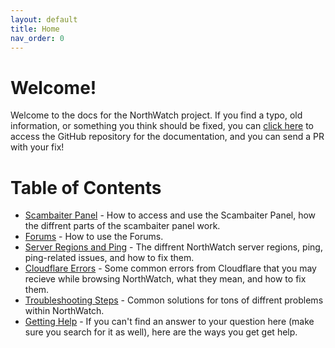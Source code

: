 ```yaml
---
layout: default
title: Home
nav_order: 0
---
```


# Welcome!
Welcome to the docs for the NorthWatch project.  If you find a typo, old information, or something you think should be fixed, you can [click here](https://github.com/evanspy1/NorthWatchDocs/) to access the GitHub repository for the documentation, and you can send a PR with your fix!

# Table of Contents
- [Scambaiter Panel](https://docs.northwatchbank.com/docs/scambaiter-panel.html) - How to access and use the Scambaiter Panel, how the diffrent parts of the scambaiter panel work.
- [Forums](https://docs.northwatchbank.com/docs/forums.html) - How to use the Forums.
- [Server Regions and Ping](https://docs.northwatchbank.com/docs/server-regions-and-ping.html) - The diffrent NorthWatch server regions, ping, ping-related issues, and how to fix them.
- [Cloudflare Errors](https://docs.northwatchbank.com/docs/cloudflare-errors.html) - Some common errors from Cloudflare that you may recieve while browsing NorthWatch, what they mean, and how to fix them.
- [Troubleshooting Steps]() - Common solutions for tons of diffrent problems within NorthWatch.
- [Getting Help](https://docs.northwatchbank.com/docs/getting-help.html) - If you can't find an answer to your question here (make sure you search for it as well), here are the ways you get get help.
